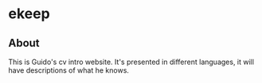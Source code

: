 # ekeep

## About
This is Guido's cv intro website. It's presented in different languages, it will have descriptions of what he knows.
